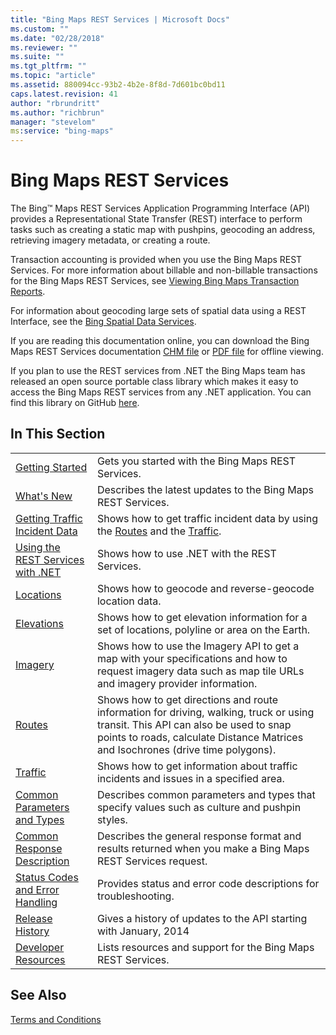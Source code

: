 ```yaml
---
title: "Bing Maps REST Services | Microsoft Docs"
ms.custom: ""
ms.date: "02/28/2018"
ms.reviewer: ""
ms.suite: ""
ms.tgt_pltfrm: ""
ms.topic: "article"
ms.assetid: 880094cc-93b2-4b2e-8f8d-7d601bc0bd11
caps.latest.revision: 41
author: "rbrundritt"
ms.author: "richbrun"
manager: "stevelom"
ms:service: "bing-maps"
---
```

# Bing Maps REST Services
The Bing™ Maps REST Services Application Programming Interface (API) provides a Representational State Transfer (REST) interface to perform tasks such as creating a static map with pushpins, geocoding an address, retrieving imagery metadata, or creating a route.  
  
 Transaction accounting is provided when you use the Bing Maps REST Services. For more information about billable and non-billable transactions for the Bing Maps REST Services, see [Viewing Bing Maps Transaction Reports](http://msdn.microsoft.com/en-us/library/ff859477.aspx).  
  
 For information about geocoding large sets of spatial data using a REST Interface, see the [Bing Spatial Data Services](http://msdn.microsoft.com/en-us/library/ff701734.aspx).  
  
 If you are reading this documentation online, you can download the Bing Maps REST Services documentation [CHM file](http://www.microsoft.com/downloads/details.aspx?FamilyID=d899c3f4-d49a-4d36-b37a-cebcf7dcd54d) or [PDF file](http://www.microsoft.com/downloads/details.aspx?FamilyID=1be6a308-0d67-49ef-a4ed-c6d0ad77a8ff) for offline viewing.  
  
 If you plan to use the REST services from .NET the Bing Maps team has released an open source portable class library which makes it easy to access the Bing Maps REST services from any .NET application. You can find this library on GitHub [here](https://github.com/Microsoft/BingMapsRESTToolkit/).  
  
## In This Section  
  
|||  
|-|-|  
|[Getting Started](../rest-services/getting-started-with-the-bing-maps-rest-services.md)|Gets you started with the Bing Maps REST Services.|  
|[What's New](../rest-services/what-s-new-in-the-rest-services.md)|Describes the latest updates to the Bing Maps REST Services.|  
|[Getting Traffic Incident Data](../rest-services/getting-traffic-incident-data.md)|Shows how to get traffic incident data by using the [Routes](../rest-services/routes-api.md) and the [Traffic](../rest-services/traffic-api.md).|  
|[Using the REST Services with .NET](../rest-services/using-the-rest-services-with-net.md)|Shows how to use .NET with the REST Services.|  
|[Locations](../rest-services/locations-api.md)|Shows how to geocode and reverse-geocode location data.|  
|[Elevations](../rest-services/elevations-api.md)|Shows how to get elevation information for a set of locations, polyline or area on the Earth.|  
|[Imagery](../rest-services/imagery-api.md)|Shows how to use the Imagery API to get a map with your specifications and how to request imagery data such as map tile URLs and imagery provider information.|  
|[Routes](../rest-services/routes-api.md)|Shows how to get directions and route information for driving, walking, truck or using transit. This API can also be used to snap points to roads, calculate Distance Matrices and Isochrones (drive time polygons).|  
|[Traffic](../rest-services/traffic-api.md)|Shows how to get information about traffic incidents and issues in a specified area.|  
|[Common Parameters and Types](../rest-services/common-parameters-and-types.md)|Describes common parameters and types that specify values such as culture and pushpin styles.|  
|[Common Response Description](../rest-services/common-response-description.md)|Describes the general response format and results returned when you make a Bing Maps REST Services request.|  
|[Status Codes and Error Handling](../rest-services/status-codes-and-error-handling.md)|Provides status and error code descriptions for troubleshooting.|  
|[Release History](../rest-services/release-history.md)|Gives a history of updates to the API starting with January, 2014|  
|[Developer Resources](../rest-services/developer-resources.md)|Lists resources and support for the Bing Maps REST Services.|  
  
## See Also  
 [Terms and Conditions](http://www.microsoft.com/maps/product/terms.html)